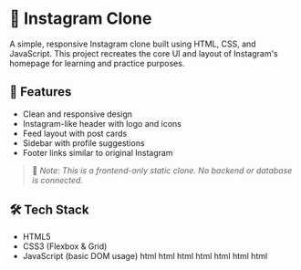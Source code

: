 # 📸 Instagram Clone

A simple, responsive Instagram clone built using HTML, CSS, and JavaScript. This project recreates the core UI and layout of Instagram's homepage for learning and practice purposes.

## 🚀 Features

- Clean and responsive design
- Instagram-like header with logo and icons
- Feed layout with post cards
- Sidebar with profile suggestions
- Footer links similar to original Instagram

> 🔧 *Note: This is a frontend-only static clone. No backend or database is connected.*

## 🛠️ Tech Stack

- HTML5
- CSS3 (Flexbox & Grid)
- JavaScript (basic DOM usage)
html html html html html html html 

  














